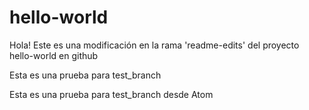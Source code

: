 # hello-world

Hola! Este es una modificación en la rama 'readme-edits' del proyecto hello-world en github

Esta es una prueba para test_branch

Esta es una prueba para test_branch desde Atom
